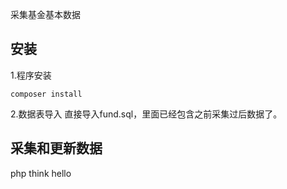 采集基金基本数据


## 安装

1.程序安装
~~~
composer install
~~~

2.数据表导入
直接导入fund.sql，里面已经包含之前采集过后数据了。



## 采集和更新数据
 php think hello 
 

